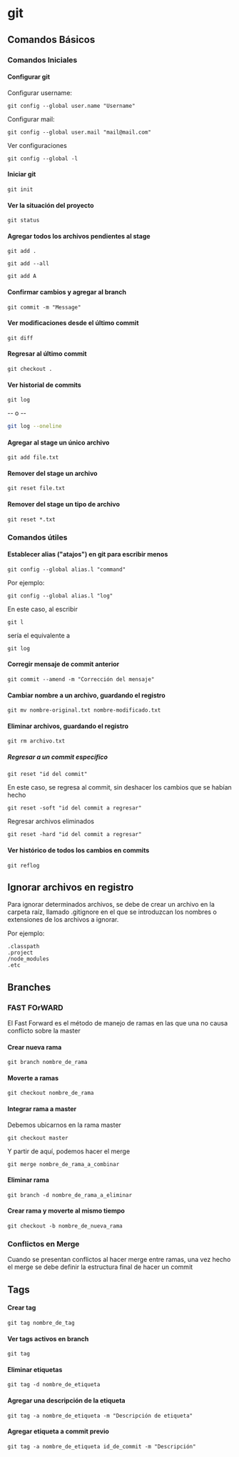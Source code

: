 # git

## Comandos Básicos

### Comandos Iniciales

#### Configurar git

Configurar username:

```shell
git config --global user.name "Username"
```

Configurar mail:

```shell
git config --global user.mail "mail@mail.com"
```

Ver configuraciones

```shell
git config --global -l
```



#### Iniciar git

```shell
git init
```



#### Ver la situación del proyecto

```shell
git status
```



#### Agregar todos los archivos pendientes al stage

```shell
git add .
```

```shell
git add --all
```

```shell
git add A
```



#### Confirmar cambios y agregar al branch

```shell
git commit -m "Message"
```



#### Ver modificaciones desde el último commit

```shell
git diff
```



#### Regresar al último commit

``` shell
git checkout .
```



#### Ver historial de commits

```shell
git log
```

-- o -- 

```sh
git log --oneline
```



#### Agregar al stage un único archivo

```shell
git add file.txt
```



#### Remover del stage un archivo

```shell
git reset file.txt
```



#### Remover del stage un tipo de archivo

```shell
git reset *.txt
```



### Comandos útiles

#### Establecer alias ("atajos") en git para escribir menos

```shell
git config --global alias.l "command"
```

Por ejemplo:

```shell
git config --global alias.l "log"
```

En este caso, al escribir

```shell
git l
```

sería el equivalente a 

```shell
git log
```



#### Corregir mensaje de commit anterior

```shell
git commit --amend -m "Corrección del mensaje"
```



#### Cambiar nombre a un archivo, guardando el registro

```shell
git mv nombre-original.txt nombre-modificado.txt
```



#### Eliminar archivos, guardando el registro

```shell
git rm archivo.txt
```



##### Regresar a un commit específico

```shell
git reset "id del commit"
```

En este caso, se regresa al commit, sin deshacer los cambios que se habían hecho



```shell
git reset -soft "id del commit a regresar"
```



Regresar archivos eliminados

```shell
git reset -hard "id del commit a regresar"
```



#### Ver histórico de todos los cambios en commits

```shell
git reflog
```



## Ignorar archivos en registro

 Para ignorar determinados archivos, se debe de crear un archivo en la carpeta raíz, llamado .gitignore en el que se introduzcan los nombres o extensiones de los archivos a ignorar. 

Por ejemplo:

```
.classpath
.project
/node_modules
.etc
```



## Branches

### FAST FOrWARD

El Fast Forward es el método de manejo de ramas en las que una no causa conflicto sobre la master

#### Crear nueva rama

```shell
git branch nombre_de_rama
```



#### Moverte a ramas

```shell
git checkout nombre_de_rama
```



#### Integrar rama a master

Debemos ubicarnos en la rama master

```shell
git checkout master
```

Y partir de aquí, podemos hacer el merge

```shell
git merge nombre_de_rama_a_combinar
```



#### Eliminar rama

``` shell
git branch -d nombre_de_rama_a_eliminar
```



#### Crear rama y moverte al mismo tiempo

```shell
git checkout -b nombre_de_nueva_rama
```



### Conflictos en Merge

Cuando se presentan conflictos al hacer merge entre ramas, una vez hecho el merge se debe definir la estructura final de hacer un commit



## Tags

#### Crear tag

```shell
git tag nombre_de_tag
```



#### Ver tags activos en branch

```shell
git tag
```



#### Eliminar etiquetas

```shell
git tag -d nombre_de_etiqueta
```



#### Agregar una descripción de la etiqueta

```shell
git tag -a nombre_de_etiqueta -m "Descripción de etiqueta"
```



#### Agregar etiqueta a commit previo

``` shell
git tag -a nombre_de_etiqueta id_de_commit -m "Descripción"
```





